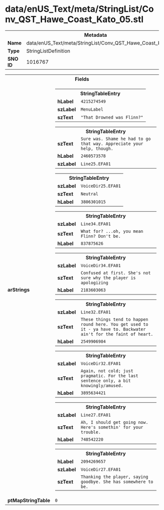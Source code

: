 <h1>data/enUS_Text/meta/StringList/Conv_QST_Hawe_Coast_Kato_05.stl</h1><table><tr><th colspan="100%">Metadata</th></tr><tr><td><b>Name</b></td><td>data/enUS_Text/meta/StringList/Conv_QST_Hawe_Coast_Kato_05.stl</td></tr><tr><td><b>Type</b></td><td>StringListDefinition</td></tr><tr><td><b>SNO ID</b></td><td>1016767</td></tr></table>

<table><tr><th colspan="100%">Fields</th></tr><tr><td><b>arStrings</b></td><td><table><tr><th colspan="100%">StringTableEntry</th></tr><tr><td><b>hLabel</b></td><td><code>4215274549</code></td></tr><tr><td><b>szLabel</b></td><td><code>MenuLabel</code></td></tr><tr><td><b>szText</b></td><td><code>"That Drowned was Flinn?"</code></td></tr></table>


<table><tr><th colspan="100%">StringTableEntry</th></tr><tr><td><b>szText</b></td><td><code>Sure was. Shame he had to go that way. Appreciate your help, though.</code></td></tr><tr><td><b>hLabel</b></td><td><code>2460573578</code></td></tr><tr><td><b>szLabel</b></td><td><code>Line25.EFA01</code></td></tr></table>


<table><tr><th colspan="100%">StringTableEntry</th></tr><tr><td><b>szLabel</b></td><td><code>VoiceDir25.EFA01</code></td></tr><tr><td><b>szText</b></td><td><code>Neutral</code></td></tr><tr><td><b>hLabel</b></td><td><code>3806301015</code></td></tr></table>


<table><tr><th colspan="100%">StringTableEntry</th></tr><tr><td><b>szLabel</b></td><td><code>Line34.EFA01</code></td></tr><tr><td><b>szText</b></td><td><code>What for? ...oh, you mean Flinn? Don't be.</code></td></tr><tr><td><b>hLabel</b></td><td><code>837875626</code></td></tr></table>


<table><tr><th colspan="100%">StringTableEntry</th></tr><tr><td><b>szLabel</b></td><td><code>VoiceDir34.EFA01</code></td></tr><tr><td><b>szText</b></td><td><code>Confused at first. She's not sure why the player is apologizing</code></td></tr><tr><td><b>hLabel</b></td><td><code>2183603063</code></td></tr></table>


<table><tr><th colspan="100%">StringTableEntry</th></tr><tr><td><b>szLabel</b></td><td><code>Line32.EFA01</code></td></tr><tr><td><b>szText</b></td><td><code>These things tend to happen round here. You get used to it - ya have to. Backwater ain't for the faint of heart.</code></td></tr><tr><td><b>hLabel</b></td><td><code>2549906984</code></td></tr></table>


<table><tr><th colspan="100%">StringTableEntry</th></tr><tr><td><b>szLabel</b></td><td><code>VoiceDir32.EFA01</code></td></tr><tr><td><b>szText</b></td><td><code>Again, not cold; just pragmatic. For the last sentence only, a bit knowingly/amused.</code></td></tr><tr><td><b>hLabel</b></td><td><code>3895634421</code></td></tr></table>


<table><tr><th colspan="100%">StringTableEntry</th></tr><tr><td><b>szLabel</b></td><td><code>Line27.EFA01</code></td></tr><tr><td><b>szText</b></td><td><code>Ah, I should get going now. Here's somethin' for your trouble.</code></td></tr><tr><td><b>hLabel</b></td><td><code>748542220</code></td></tr></table>


<table><tr><th colspan="100%">StringTableEntry</th></tr><tr><td><b>hLabel</b></td><td><code>2094269657</code></td></tr><tr><td><b>szLabel</b></td><td><code>VoiceDir27.EFA01</code></td></tr><tr><td><b>szText</b></td><td><code>Thanking the player, saying goodbye. She has somewhere to be.</code></td></tr></table>


</td></tr><tr><td><b>ptMapStringTable</b></td><td><code>0</code></td></tr></table>

